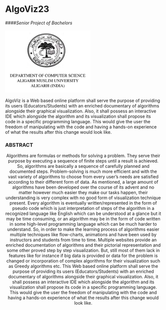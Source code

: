 # AlgoViz23
####<i>Senior Project of Bachelors</i>
<br>
<br>
<img src="/images/Screenshot from 2023-10-24 19-22-12.png" height='200px' breadth='200px'>

AlgoViz is a Web based online platform shall serve the purpose of providing its users (Educators/Students) with an enriched documentary of algorithms alongside their graphical visualization. Also, it shall possess an interactive IDE which alongside the algorithm and its visualization shall propose its code in a specific programming language. This would give the user the freedom of manipulating with the code and having a hands-on experience of what the results after this change would look like.</p>

### ABSTRACT
<p style="text-align: center;">Algorithms are formulas or methods for solving a problem. They serve their purpose by executing a sequence of finite steps until a result is achieved. So, algorithms are basically a sequence of carefully planned and documented steps. Problem-solving is much more efficient and with the vast variety of algorithms to choose from every user’s needs are satisfied according to their different form of data. As mentioned, a large amount of algorithms have been developed over the course of its advent and no matter however much easier they make our tasks happen, their understanding is very complex with no good form of visualization technique present. Every algorithm is eventually written/represented in the form of pseudo code which is just interpretation of steps of the algorithm in a recognized language like English which can be understood at a glance but it may be time consuming, or an algorithm may be in the form of code written in some high-level programming language which can be much harder to understand. So, in order to make the learning process of algorithms easier multiple techniques like flow-charts, animations and have been used by instructors and students from time to time. Multiple websites provide an enriched documentation of algorithms and their pictorial representation and some other proved step by step visualization. But, still most of them lack in features like for instance if big data is provided or data for the problem is changed or incorporation of complex algorithms for their visualization such as Greedy algorithms etc. This Web based online platform shall serve the purpose of providing its users (Educators/Students) with an enriched documentary of algorithms alongside their graphical visualization. Also, it shall possess an interactive IDE which alongside the algorithm and its visualization shall propose its code in a specific programming language. This would give the user the freedom of manipulating with the code and having a hands-on experience of what the results after this change would look like.</p>

